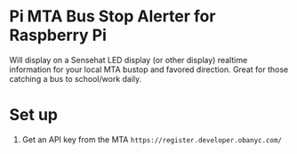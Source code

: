 # Pi MTA Bus Stop Alerter for Raspberry Pi

Will display on a Sensehat LED display (or other display) realtime information for your local MTA bustop and favored direction. Great for those catching a bus to school/work daily.

# Set up

1. Get an API key from the MTA `https://register.developer.obanyc.com/`

